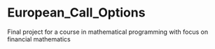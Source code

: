 # European_Call_Options
Final project for a course in mathematical programming with focus on financial mathematics
